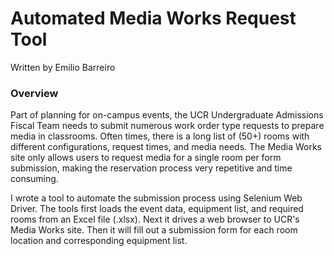 # Automated Media Works Request Tool
Written by Emilio Barreiro

### Overview
Part of planning for on-campus events, the UCR Undergraduate Admissions Fiscal Team needs to submit numerous work order type requests to prepare media in classrooms. Often times, there is a long list of (50+) rooms with different configurations, request times, and media needs. The Media Works site only allows users to request media for a single room per form submission, making the reservation process very repetitive and time consuming.

I wrote a tool to automate the submission process using Selenium Web Driver. The tools first loads the event data, equipment list, and required rooms from an Excel file (.xlsx). Next it drives a web browser to UCR's Media Works site. Then it will fill out a submission form for each room location and corresponding equipment list. 
